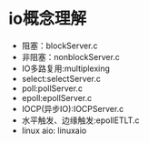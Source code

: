 # io概念理解
- 阻塞：blockServer.c
- 非阻塞：nonblockServer.c
- IO多路复用:multiplexing
- select:selectServer.c
- poll:pollServer.c
- epoll:epollServer.c
- IOCP(异步IO):IOCPServer.c
- 水平触发、边缘触发:epollETLT.c
-  linux aio: linuxaio

